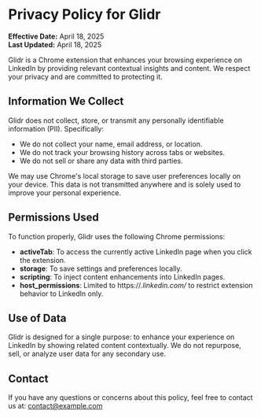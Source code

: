# Privacy Policy for Glidr

**Effective Date:** April 18, 2025  
**Last Updated:** April 18, 2025

Glidr is a Chrome extension that enhances your browsing experience on LinkedIn by providing relevant contextual insights and content. We respect your privacy and are committed to protecting it.

## Information We Collect

Glidr does not collect, store, or transmit any personally identifiable information (PII). Specifically:

- We do not collect your name, email address, or location.
- We do not track your browsing history across tabs or websites.
- We do not sell or share any data with third parties.

We may use Chrome's local storage to save user preferences locally on your device. This data is not transmitted anywhere and is solely used to improve your personal experience.

## Permissions Used

To function properly, Glidr uses the following Chrome permissions:

- **activeTab**: To access the currently active LinkedIn page when you click the extension.
- **storage**: To save settings and preferences locally.
- **scripting**: To inject content enhancements into LinkedIn pages.
- **host_permissions**: Limited to https://*.linkedin.com/* to restrict extension behavior to LinkedIn only.

## Use of Data

Glidr is designed for a single purpose: to enhance your experience on LinkedIn by showing related content contextually. We do not repurpose, sell, or analyze user data for any secondary use.

## Contact

If you have any questions or concerns about this policy, feel free to contact us at:
contact@example.com
